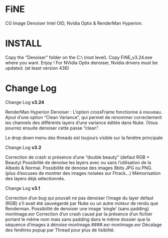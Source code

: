 # FiNE
CG Image Denoiser
Intel OID, Nvidia Optix & RenderMan Hyperion.


# INSTALL
Copy the "Denoiser" folder on the C:\ (root level).
Copy FiNE_v3.24.exe where you want.
Enjoy !
For NVidia Optix denoiser, Nvidia drivers must be updated. (at least version 436)


# Change Log
Change Log **v3.24**

RenderMan Hyperion Denoiser :
L’option crossFrame fonctionne à nouveau.
Ajout d’une option “Clean Variance”, qui permet de renommer correctement les channels des différents layers d’une variance éditée dans Nuke. (Vous pourrez ensuite denoiser cette passe “clean”.

Le drop down menu des threads est toujours visible sur la fenêtre principale


Change Log **v3.2**

Correction de crash si présence d’une “double beauty” (defaut RGB + Beauty)
Possibilité de denoise les layers avec ou sans l’utilisation de la Albedo & Normal.
Possibilité de denoise des images 8bits JPG ou PNG. (plus d’excuses de montrer des images noisées sur Ftrack…)
Mémorisation des layers déjà sélectionnés.


Change Log **v3.1**

Correction d’un bug qui pouvait ne pas denoiser l’image du layer defaut (RGB) s’il avait été sauvegardé par Nuke ou un autre moteur de rendu que Renderman.
Possibilité de denoiser une image ‘single’ (sans padding) monImage.exr
Correction d’un crash causé par la présence d’un fichier portant le même nom mais sans padding dans le même dossier que la séquence d’images à dénoise monImage.####.exr
monImage.exr
Décalage des fenêtres popup par Thread pour plus de lisibilité.


